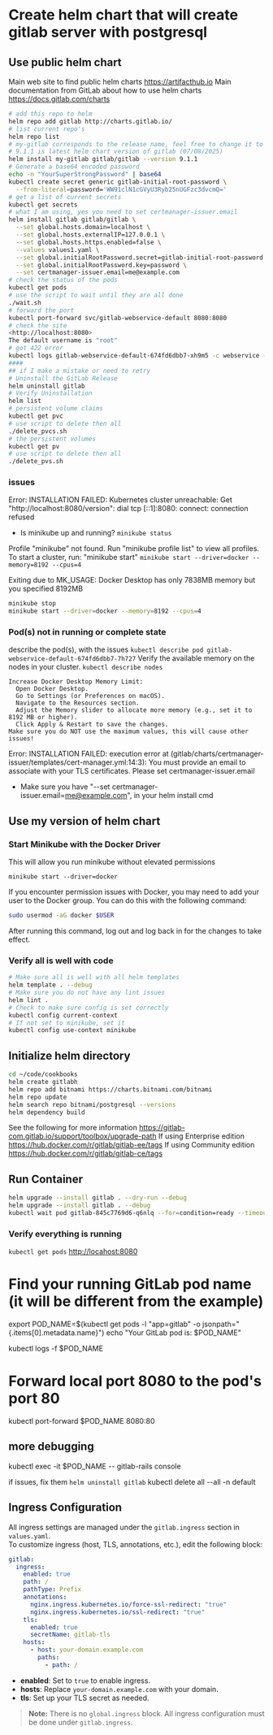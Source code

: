 # Create helm chart that will create gitlab server with postgresql

## Use public helm chart

Main web site to find public helm charts
<https://artifacthub.io>
Main documentation from GitLab about how to use helm charts
<https://docs.gitlab.com/charts>

```sh
# add this repo to helm
helm repo add gitlab http://charts.gitlab.io/
# list current repo's
helm repo list
# my-gitlab corresponds to the release name, feel free to change it to suit your needs.
# 9.1.1 is latest helm chart version of gitlab (07/08/2025)
helm install my-gitlab gitlab/gitlab --version 9.1.1
# Generate a base64 encoded password
echo -n "YourSuperStrongPassword" | base64
kubectl create secret generic gitlab-initial-root-password \
  --from-literal=password='WW91clN1cGVyU3Ryb25nUGFzc3dvcmQ='
# get a list of current secrets
kubectl get secrets
# what I am using, yes you need to set certmanager-issuer.email
helm install gitlab gitlab/gitlab \
  --set global.hosts.domain=localhost \
  --set global.hosts.externalIP=127.0.0.1 \
  --set global.hosts.https.enabled=false \
  --values values1.yaml \
  --set global.initialRootPassword.secret=gitlab-initial-root-password \
  --set global.initialRootPassword.key=password \
  --set certmanager-issuer.email=me@example.com
# check the status of the pods
kubectl get pods
# use the script to wait until they are all done
./wait.sh
# forward the port
kubectl port-forward svc/gitlab-webservice-default 8080:8080
# check the site
<http://localhost:8080>
The default username is "root"
# got 422 error
kubectl logs gitlab-webservice-default-674fd6dbb7-xh9m5 -c webservice --tail=500 | grep "422"
####
## if I make a mistake or need to retry
# Uninstall the GitLab Release
helm uninstall gitlab
# Verify Uninstallation
helm list
# persistent volume claims
kubectl get pvc
# use script to delete then all
./delete_pvcs.sh
# the persistent volumes
kubectl get pv
# use script to delete then all
./delete_pvs.sh
```

### issues

Error: INSTALLATION FAILED: Kubernetes cluster unreachable: Get "http://localhost:8080/version": dial tcp [::1]:8080: connect: connection refused

- Is minikube up and running?
`minikube status`

Profile "minikube" not found. Run "minikube profile list" to view all profiles.
To start a cluster, run: "minikube start"
`minikube start --driver=docker --memory=8192 --cpus=4`

Exiting due to MK_USAGE: Docker Desktop has only 7838MB memory but you specified 8192MB

```sh
minikube stop
minikube start --driver=docker --memory=8192 --cpus=4
```

### Pod(s) not in running or complete state

describe the pod(s), with the issues
`kubectl describe pod gitlab-webservice-default-674fd6dbb7-7h727`
Verify the available memory on the nodes in your cluster.
`kubectl describe nodes`

```text
Increase Docker Desktop Memory Limit:
  Open Docker Desktop.
  Go to Settings (or Preferences on macOS).
  Navigate to the Resources section.
  Adjust the Memory slider to allocate more memory (e.g., set it to 8192 MB or higher).
  Click Apply & Restart to save the changes.
Make sure you do NOT use the maximum values, this will cause other issues!
```

Error: INSTALLATION FAILED: execution error at (gitlab/charts/certmanager-issuer/templates/cert-manager.yml:14:3): You must provide an email to associate with your TLS certificates. Please set certmanager-issuer.email

- Make sure you have "--set certmanager-issuer.email=me@example.com", in your helm install cmd

## Use my version of helm chart

### Start Minikube with the Docker Driver

This will allow you run minikube without elevated permissions

`minikube start --driver=docker`

If you encounter permission issues with Docker, you may need to add your user to the Docker group. You can do this with the following command:

```sh
sudo usermod -aG docker $USER
```

After running this command, log out and log back in for the changes to take effect.

### Verify all is well with code

```sh
# Make sure all is well with all helm templates
helm template . --debug
# Make sure you do not have any lint issues
helm lint .
# Check to make sure config is set correctly
kubectl config current-context
# If not set to minikube, set it
kubectl config use-context minikube
```

## Initialize helm directory

```sh
cd ~/code/cookbooks
helm create gitlabh
helm repo add bitnami https://charts.bitnami.com/bitnami
helm repo update
helm search repo bitnami/postgresql --versions
helm dependency build
```

See the following for more information
<https://gitlab-com.gitlab.io/support/toolbox/upgrade-path>
If using Enterprise edition
<https://hub.docker.com/r/gitlab/gitlab-ee/tags>
If using Community edition
<https://hub.docker.com/r/gitlab/gitlab-ce/tags>

## Run Container

```sh
helm upgrade --install gitlab . --dry-run --debug
helm upgrade --install gitlab . --debug
kubectl wait pod gitlab-845c7769d6-q6nlq --for=condition=ready --timeout=60s

```

### Verify everything is running

`kubectl get pods`
<http://locahost:8080>

# Find your running GitLab pod name (it will be different from the example)
export POD_NAME=$(kubectl get pods -l "app=gitlab" -o jsonpath="{.items[0].metadata.name}")
echo "Your GitLab pod is: $POD_NAME"

kubectl logs -f $POD_NAME

# Forward local port 8080 to the pod's port 80
kubectl port-forward $POD_NAME 8080:80

## more debugging

kubectl exec -it $POD_NAME -- gitlab-rails console

if issues, fix them
`helm uninstall gitlab`
kubectl delete all --all -n default

## Ingress Configuration

All ingress settings are managed under the `gitlab.ingress` section in `values.yaml`.  
To customize ingress (host, TLS, annotations, etc.), edit the following block:

```yaml
gitlab:
  ingress:
    enabled: true
    path: /
    pathType: Prefix
    annotations:
      nginx.ingress.kubernetes.io/force-ssl-redirect: "true"
      nginx.ingress.kubernetes.io/ssl-redirect: "true"
    tls:
      enabled: true
      secretName: gitlab-tls
    hosts:
      - host: your-domain.example.com
        paths:
          - path: /
```

- **enabled**: Set to `true` to enable ingress.
- **hosts**: Replace `your-domain.example.com` with your domain.
- **tls**: Set up your TLS secret as needed.

> **Note:** There is no `global.ingress` block. All ingress configuration must be done under `gitlab.ingress`.
